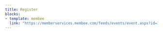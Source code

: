 ```yaml
---
title: Register
blocks:
- template: membee
  link: "https://memberservices.membee.com/feeds/events/event.aspx?id=145&cid=1134&wid=5601"
---
```

